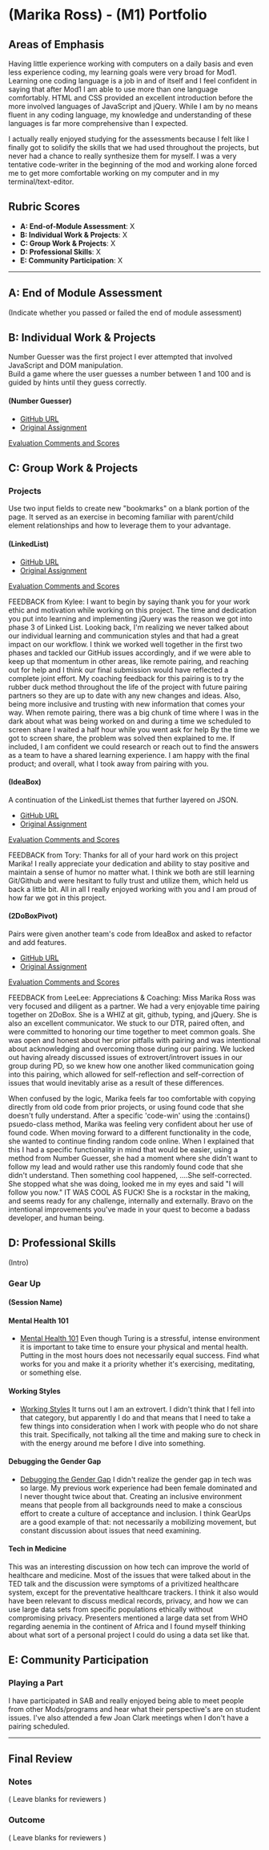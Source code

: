 # (Marika Ross) - (M1) Portfolio

## Areas of Emphasis

Having little experience working with computers on a daily basis and even less experience coding, my learning goals were very broad for Mod1.  Learning one coding language is a job in and of itself and I feel confident in saying that after Mod1 I am able to use more than one language comfortably.  HTML and CSS provided an excellent introduction before the more involved languages of JavaScript and jQuery.  While I am by no means fluent in any coding language, my knowledge and understanding of these languages is far more comprehensive than I expected. 

I actually really enjoyed studying for the assessments because I felt like I finally got to solidify the skills that we had used throughout the projects, but never had a chance to really synthesize them for myself. I was a very tentative code-writer in the beginning of the mod and working alone forced me to get more comfortable working on my computer and in my terminal/text-editor.  

## Rubric Scores

* **A: End-of-Module Assessment**: X
* **B: Individual Work & Projects**: X
* **C: Group Work & Projects**: X
* **D: Professional Skills**: X
* **E: Community Participation**: X

-----------------------

## A: End of Module Assessment

(Indicate whether you passed or failed the end of module assessment)


## B: Individual Work & Projects

Number Guesser was the first project I ever attempted that involved JavaScript and DOM manipulation.  
Build a game where the user guesses a number between 1 and 100 and is guided by hints until they guess correctly.

#### (Number Guesser)

* [GitHub URL](https://github.com/marikaross/number)
* [Original Assignment](http://frontend.turing.io/projects/number-guesser.html)


[Evaluation Comments and Scores](https://github.com/turingschool/front-end-submissions-public/blob/master/1803/mod-1/number-guesser/marika-ross.md#css)

## C: Group Work & Projects

### Projects

Use two input fields to create new "bookmarks" on a blank portion of the page.  It served as an exercise in becoming familiar with parent/child element relationships and how to leverage them to your advantage.

#### (LinkedList)

* [GitHub URL](https://github.com/marikaross/linklist)
* [Original Assignment](http://frontend.turing.io/projects/linked-list.html)

[Evaluation Comments and Scores](https://github.com/turingschool/front-end-submissions-public/blob/master/1803/mod-1/linked-list/kylee-marika.md)

FEEDBACK from Kylee:
I want to begin by saying thank you for your work ethic and motivation while working on this project. The time and dedication you put into learning and implementing jQuery was the reason we got into phase 3 of Linked List. Looking back, I'm realizing  we never talked about our individual learning and communication styles and that had a great impact on our workflow.  I think we worked well together in the first two phases and tackled our GitHub issues accordingly, and if we were able to keep up that momentum in other areas, like remote pairing, and reaching out for help and I think our final submission would have reflected a complete joint effort. My coaching feedback for this pairing is to try the rubber duck method throughout the life of the project with future pairing partners so they are up to date with any new changes and ideas. Also, being  more inclusive and trusting with new information that comes your way. When remote pairing, there was a big chunk of time where I was in the dark about what was being worked on  and during a time we scheduled to screen share I waited a half hour while you went ask for help  By the time we got to screen share,  the problem was solved then explained to me. If included, I am confident we could research or reach out to find the answers as a team to have a shared learning experience. I am happy with the final product; and overall, what I took away from pairing with you. 

#### (IdeaBox)

A continuation of the LinkedList themes that further layered on JSON.

* [GitHub URL](https://github.com/marikaross/ideabox)
* [Original Assignment](http://frontend.turing.io/projects/ideabox.html)


[Evaluation Comments and Scores](https://github.com/turingschool/front-end-submissions-public/blob/master/1803/mod-1/idea-box/marika-tory.md)

FEEDBACK from Tory:
Thanks for all of your hard work on this project Marika! I really appreciate your dedication and ability to stay positive and maintain a sense of humor no matter what. I think we both are still learning Git/Github and were hesitant to fully trust and utilize them, which held us back a little bit. All in all I really enjoyed working with you and I am proud of how far we got in this project.

#### (2DoBoxPivot)

Pairs were given another team's code from IdeaBox and asked to refactor and add features.

* [GitHub URL](https://github.com/marikaross/todobox-pivot)
* [Original Assignment](http://frontend.turing.io/projects/2DoBox-Pivot-Mod1.html)


[Evaluation Comments and Scores](https://github.com/turingschool/front-end-submissions-public/blob/master/1803/mod-1/2dobox/lee-marika.md)

FEEDBACK from LeeLee:
Appreciations & Coaching:  Miss Marika Ross was very focused and diligent as a partner.  We had a very enjoyable time pairing together on 2DoBox.  She is a WHIZ at git, github, typing, and jQuery. She is also an excellent communicator.  We stuck to our DTR, paired often, and were committed to honoring our time together to meet common goals. She was open and honest about her prior pitfalls with pairing and was intentional about acknowledging and overcoming those during our pairing. We lucked out having already discussed issues of extrovert/introvert issues in our group during PD, so we knew how one another liked communication going into this pairing, which allowed for self-reflection and self-correction of issues that would inevitably arise as a result of these differences. 

 When confused by the logic, Marika feels far too comfortable with copying directly from old code from prior projects, or using found code that she doesn't fully understand.  After a specific 'code-win' using the :contains() psuedo-class method, Marika was feeling very confident about her use of found code. When moving forward to a different functionality in the code, she wanted to continue finding random code online. When I explained that this I had a specific functionality in mind that would be easier, using a method from Number Guesser, she had a moment where she didn't want to follow my lead and would rather use this randomly found code that she didn't understand.  Then something cool happened, ....She self-corrected.  She stopped what she was doing, looked me in my eyes and said "I will follow you now."  IT WAS COOL AS FUCK!  She is a rockstar in the making, and seems ready for any challenge, internally and externally.  Bravo on the intentional improvements you've made in your quest to become a badass developer, and human being.

## D: Professional Skills
(Intro)

### Gear Up
#### (Session Name)
#### Mental Health 101 
* [Mental Health 101](https://github.com/turingschool/gear-up/blob/master/Mod1_Week1_mental_health_101.md)
Even though Turing is a stressful, intense environment it is important to take time to ensure your physical and mental health.  Putting in the most hours does not necessarily equal success.  Find what works for you and make it a priority whether it's exercising, meditating, or something else. 

#### Working Styles 
* [Working Styles](https://github.com/turingschool/gear-up/blob/master/m1_citizenship/session_3_intro_extro_ambivert_styles.markdown)
It turns out I am an extrovert.  I didn't think that I fell into that category, but apparently I do and that means that I need to take a few things into consideration when I work with people who do not share this trait.  Specifically, not talking all the time and making sure to check in with the energy around me before I dive into something. 

#### Debugging the Gender Gap 
* [Debugging the Gender Gap](https://github.com/turingschool/gear-up/blob/master/Mod1_Week3_Code_debugging_compact_version.md)
I didn't realize the gender gap in tech was so large.  My previous work experience had been female dominated and I never thought twice about that.  Creating an inclusive environment means that people from all backgrounds need to make a conscious effort to create a culture of acceptance and inclusion. I think GearUps are a good example of that: not necessarily a mobilizing movement, but constant discussion about issues that need examining.

#### Tech in Medicine
This was an interesting discussion on how tech can improve the world of healthcare and medicine.  Most of the issues that were talked about in the TED talk and the discussion were symptoms of a privitized healthcare system, except for the preventative healthcare trackers.  I think it also would have been relevant to discuss medical records, privacy, and how we can use large data sets from specific populations ethically without compromising privacy.  Presenters mentioned a large data set from WHO regarding aenemia in the continent of Africa and I found myself thinking about what sort of a personal project I could do using a data set like that.  

## E: Community Participation

### Playing a Part

I have participated in SAB and really enjoyed being able to meet people from other Mods/programs and hear what their perspective's are on student issues.  I've also attended a few Joan Clark meetings when I don't have a pairing scheduled. 

------------------

## Final Review

### Notes

( Leave blanks for reviewers )

### Outcome

( Leave blanks for reviewers )